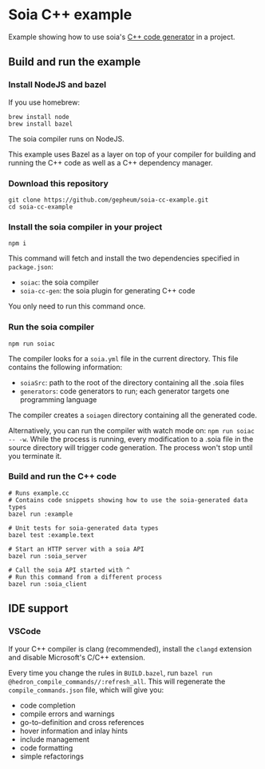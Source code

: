 # Soia C++ example

Example showing how to use soia's [C++ code generator](https://github.com/gepheum/soia-cc-gen) in a project.

## Build and run the example

### Install NodeJS and bazel

If you use homebrew:

```
brew install node
brew install bazel
```

The soia compiler runs on NodeJS.

This example uses Bazel as a layer on top of your compiler for building and running the C++ code as well as a C++ dependency manager.

### Download this repository

```
git clone https://github.com/gepheum/soia-cc-example.git
cd soia-cc-example
```

### Install the soia compiler in your project

`npm i`

This command will fetch and install the two dependencies specified in `package.json`:

*   `soiac`: the soia compiler
*   `soia-cc-gen`: the soia plugin for generating C++ code

You only need to run this command once.

### Run the soia compiler

`npm run soiac`

The compiler looks for a `soia.yml` file in the current directory.
This file contains the following information:

*    `soiaSrc`: path to the root of the directory containing all the .soia files
*    `generators`: code generators to run; each generator targets one programming language

The compiler creates a `soiagen` directory containing all the generated code.

Alternatively, you can run the compiler with watch mode on: `npm run soiac -- -w`.
While the process is running, every modification to a .soia file in the source
directory will trigger code generation. 
The process won't stop until you terminate it.

### Build and run the C++ code

```
# Runs example.cc
# Contains code snippets showing how to use the soia-generated data types
bazel run :example

# Unit tests for soia-generated data types
bazel test :example.text

# Start an HTTP server with a soia API
bazel run :soia_server

# Call the soia API started with ^
# Run this command from a different process
bazel run :soia_client
```

## IDE support

### VSCode

If your C++ compiler is clang (recommended), install the `clangd` extension and disable Microsoft's C/C++ extension.

Every time you change the rules in `BUILD.bazel`, run `bazel run @hedron_compile_commands//:refresh_all`.
This will regenerate the `compile_commands.json` file, which will give you:

*   code completion
*   compile errors and warnings
*   go-to-definition and cross references
*   hover information and inlay hints
*   include management
*   code formatting
*   simple refactorings
